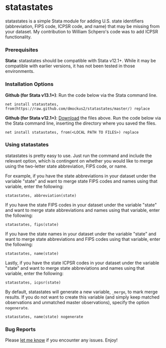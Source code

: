 # statastates

statastates is a simple Stata module for adding U.S. state identifiers (abbreviation, FIPS code, ICPSR code, and name) that may be missing from your dataset. My contribution to William Schpero's code was to add ICPSR functionality.

### Prerequisites

**Stata**: statastates should be compatible with Stata v12.1+. While it may be compatible with earlier versions, it has not been tested in those environments.

### Installation Options

**Github (for Stata v13.1+)**: Run the code below via the Stata command line.

	net install statastates, from(https://raw.github.com/dmockus2/statastates/master/) replace

**Github (for Stata v12.1+)**: [Download](https://github.com/dmockus2/statastates/archive/master.zip) the files above. Run the code below via the Stata command line, inserting the directory where you saved the files.

	net install statastates, from(<LOCAL PATH TO FILES>) replace

### Using statastates

statastates is pretty easy to use. Just run the command and include the relevant option, which is contingent on whether you would like to merge using the two-letter state abbreviation, FIPS code, or name.

For example, if you have the state abbreviations in your dataset under the variable "state" and want to merge state FIPS codes and names using that variable, enter the following:

	statastates, abbreviation(state)

If you have the state FIPS codes in your dataset under the variable "state" and want to merge state abbreviations and names using that variable, enter the following:

	statastates, fips(state)

If you have the state names in your dataset under the variable "state" and want to merge state abbreviations and FIPS codes using that variable, enter the following:

	statastates, name(state)

Lastly, if you have the state ICPSR codes in your dataset under the variable "state" and want to merge state abbreviations and names using that variable, enter the following:

    statastates, icpsr(state)

By default, statastates will generate a new variable, `_merge`, to mark merge results. If you do not want to create this variable (and simply keep matched observations and unmatched master observations), specify the option `nogenerate`.

	statastates, name(state) nogenerate

### Bug Reports

Please [let me know](https://github.com/dmockus2/statastates/issues) if you encounter any issues. Enjoy!

